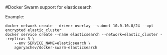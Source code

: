 #Docker Swarm support for elasticsearch

Example:

```
docker network create --driver overlay --subnet 10.0.10.0/24 --opt encrypted elastic_cluster
docker service create --name elasticsearch --network=elastic_cluster --replicas 3 \
    --env SERVICE_NAME=elasticsearch \
    agoryachev/docker-swarm-elasticsearch
```
